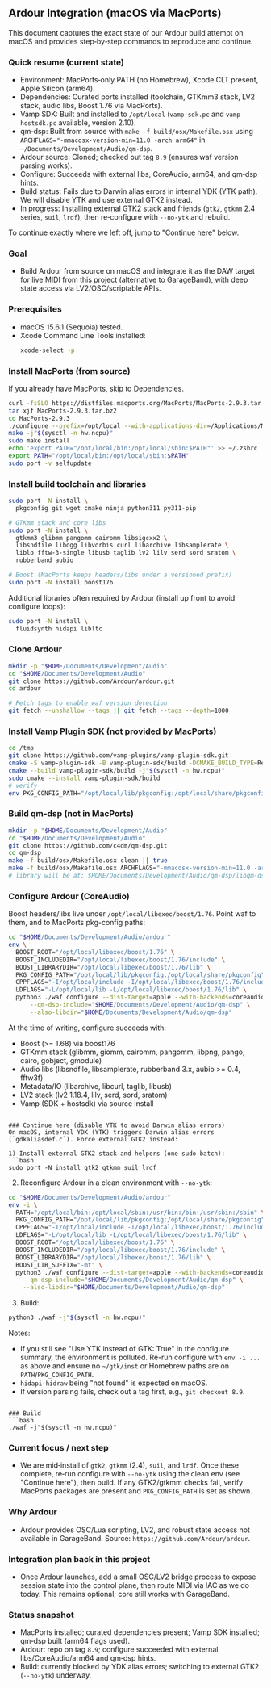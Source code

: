 ## Ardour Integration (macOS via MacPorts)

This document captures the exact state of our Ardour build attempt on macOS and provides step‑by‑step commands to reproduce and continue.

### Quick resume (current state)
- Environment: MacPorts‑only PATH (no Homebrew), Xcode CLT present, Apple Silicon (arm64).
- Dependencies: Curated ports installed (toolchain, GTKmm3 stack, LV2 stack, audio libs, Boost 1.76 via MacPorts).
- Vamp SDK: Built and installed to `/opt/local` (`vamp-sdk.pc` and `vamp-hostsdk.pc` available, version 2.10).
- qm‑dsp: Built from source with `make -f build/osx/Makefile.osx` using `ARCHFLAGS="-mmacosx-version-min=11.0 -arch arm64"` in `~/Documents/Development/Audio/qm-dsp`.
- Ardour source: Cloned; checked out tag `8.9` (ensures waf version parsing works).
- Configure: Succeeds with external libs, CoreAudio, arm64, and qm‑dsp hints.
- Build status: Fails due to Darwin alias errors in internal YDK (YTK path). We will disable YTK and use external GTK2 instead.
- In progress: Installing external GTK2 stack and friends (`gtk2`, `gtkmm` 2.4 series, `suil`, `lrdf`), then re‑configure with `--no-ytk` and rebuild.

To continue exactly where we left off, jump to "Continue here" below.

### Goal
- Build Ardour from source on macOS and integrate it as the DAW target for live MIDI from this project (alternative to GarageBand), with deep state access via LV2/OSC/scriptable APIs.

### Prerequisites
- macOS 15.6.1 (Sequoia) tested.
- Xcode Command Line Tools installed:
  ```bash
  xcode-select -p
  ```

### Install MacPorts (from source)
If you already have MacPorts, skip to Dependencies.
```bash
curl -fsSLO https://distfiles.macports.org/MacPorts/MacPorts-2.9.3.tar.bz2
tar xjf MacPorts-2.9.3.tar.bz2
cd MacPorts-2.9.3
./configure --prefix=/opt/local --with-applications-dir=/Applications/MacPorts --with-install-user="$USER" --with-install-group="staff"
make -j"$(sysctl -n hw.ncpu)"
sudo make install
echo 'export PATH="/opt/local/bin:/opt/local/sbin:$PATH"' >> ~/.zshrc
export PATH="/opt/local/bin:/opt/local/sbin:$PATH"
sudo port -v selfupdate
```

### Install build toolchain and libraries
```bash
sudo port -N install \
  pkgconfig git wget cmake ninja python311 py311-pip

# GTKmm stack and core libs
sudo port -N install \
  gtkmm3 glibmm pangomm cairomm libsigcxx2 \
  libsndfile libogg libvorbis curl libarchive libsamplerate \
  liblo fftw-3-single libusb taglib lv2 lilv serd sord sratom \
  rubberband aubio

# Boost (MacPorts keeps headers/libs under a versioned prefix)
sudo port -N install boost176
```

Additional libraries often required by Ardour (install up front to avoid configure loops):
```bash
sudo port -N install \
  fluidsynth hidapi libltc
```

### Clone Ardour
```bash
mkdir -p "$HOME/Documents/Development/Audio"
cd "$HOME/Documents/Development/Audio"
git clone https://github.com/Ardour/ardour.git
cd ardour

# Fetch tags to enable waf version detection
git fetch --unshallow --tags || git fetch --tags --depth=1000
```

### Install Vamp Plugin SDK (not provided by MacPorts)
```bash
cd /tmp
git clone https://github.com/vamp-plugins/vamp-plugin-sdk.git
cmake -S vamp-plugin-sdk -B vamp-plugin-sdk/build -DCMAKE_BUILD_TYPE=Release -DCMAKE_INSTALL_PREFIX=/opt/local
cmake --build vamp-plugin-sdk/build -j"$(sysctl -n hw.ncpu)"
sudo cmake --install vamp-plugin-sdk/build
# verify
env PKG_CONFIG_PATH="/opt/local/lib/pkgconfig:/opt/local/share/pkgconfig" pkg-config --modversion vamp-sdk
```

### Build qm‑dsp (not in MacPorts)
```bash
mkdir -p "$HOME/Documents/Development/Audio"
cd "$HOME/Documents/Development/Audio"
git clone https://github.com/c4dm/qm-dsp.git
cd qm-dsp
make -f build/osx/Makefile.osx clean || true
make -f build/osx/Makefile.osx ARCHFLAGS="-mmacosx-version-min=11.0 -arch arm64" -j"$(sysctl -n hw.ncpu)"
# library will be at: $HOME/Documents/Development/Audio/qm-dsp/libqm-dsp.a
```

### Configure Ardour (CoreAudio)
Boost headers/libs live under `/opt/local/libexec/boost/1.76`. Point waf to them, and to MacPorts pkg-config paths:
```bash
cd "$HOME/Documents/Development/Audio/ardour"
env \
  BOOST_ROOT="/opt/local/libexec/boost/1.76" \
  BOOST_INCLUDEDIR="/opt/local/libexec/boost/1.76/include" \
  BOOST_LIBRARYDIR="/opt/local/libexec/boost/1.76/lib" \
  PKG_CONFIG_PATH="/opt/local/lib/pkgconfig:/opt/local/share/pkgconfig" \
  CPPFLAGS="-I/opt/local/include -I/opt/local/libexec/boost/1.76/include" \
  LDFLAGS="-L/opt/local/lib -L/opt/local/libexec/boost/1.76/lib" \
  python3 ./waf configure --dist-target=apple --with-backends=coreaudio --use-external-libs --arm64 \
      --qm-dsp-include="$HOME/Documents/Development/Audio/qm-dsp" \
      --also-libdir="$HOME/Documents/Development/Audio/qm-dsp"
```

At the time of writing, configure succeeds with:
- Boost (>= 1.68) via boost176
- GTKmm stack (glibmm, giomm, cairomm, pangomm, libpng, pango, cairo, gobject, gmodule)
- Audio libs (libsndfile, libsamplerate, rubberband 3.x, aubio >= 0.4, fftw3f)
- Metadata/IO (libarchive, libcurl, taglib, libusb)
- LV2 stack (lv2 1.18.4, lilv, serd, sord, sratom)
- Vamp (SDK + hostsdk) via source install
```

### Continue here (disable YTK to avoid Darwin alias errors)
On macOS, internal YDK (YTK) triggers Darwin alias errors (`gdkaliasdef.c`). Force external GTK2 instead:

1) Install external GTK2 stack and helpers (one sudo batch):
```bash
sudo port -N install gtk2 gtkmm suil lrdf
```

2) Reconfigure Ardour in a clean environment with `--no-ytk`:
```bash
cd "$HOME/Documents/Development/Audio/ardour"
env -i \
  PATH="/opt/local/bin:/opt/local/sbin:/usr/bin:/bin:/usr/sbin:/sbin" \
  PKG_CONFIG_PATH="/opt/local/lib/pkgconfig:/opt/local/share/pkgconfig" \
  CPPFLAGS="-I/opt/local/include -I/opt/local/libexec/boost/1.76/include" \
  LDFLAGS="-L/opt/local/lib -L/opt/local/libexec/boost/1.76/lib" \
  BOOST_ROOT="/opt/local/libexec/boost/1.76" \
  BOOST_INCLUDEDIR="/opt/local/libexec/boost/1.76/include" \
  BOOST_LIBRARYDIR="/opt/local/libexec/boost/1.76/lib" \
  BOOST_LIB_SUFFIX="-mt" \
  python3 ./waf configure --dist-target=apple --with-backends=coreaudio --use-external-libs --arm64 --no-ytk \
    --qm-dsp-include="$HOME/Documents/Development/Audio/qm-dsp" \
    --also-libdir="$HOME/Documents/Development/Audio/qm-dsp"
```

3) Build:
```bash
python3 ./waf -j"$(sysctl -n hw.ncpu)"
```

Notes:
- If you still see "Use YTK instead of GTK: True" in the configure summary, the environment is polluted. Re-run configure with `env -i ...` as above and ensure no `~/gtk/inst` or Homebrew paths are on `PATH`/`PKG_CONFIG_PATH`.
- `hidapi-hidraw` being "not found" is expected on macOS.
- If version parsing fails, check out a tag first, e.g., `git checkout 8.9`.
```

### Build
```bash
./waf -j"$(sysctl -n hw.ncpu)"
```

### Current focus / next step
- We are mid‑install of `gtk2`, `gtkmm` (2.4), `suil`, and `lrdf`. Once these complete, re‑run configure with `--no-ytk` using the clean env (see "Continue here"), then build. If any GTK2/gtkmm checks fail, verify MacPorts packages are present and `PKG_CONFIG_PATH` is set as shown.

### Why Ardour
- Ardour provides OSC/Lua scripting, LV2, and robust state access not available in GarageBand. Source: `https://github.com/Ardour/ardour`.

### Integration plan back in this project
- Once Ardour launches, add a small OSC/LV2 bridge process to expose session state into the control plane, then route MIDI via IAC as we do today. This remains optional; core still works with GarageBand.

### Status snapshot
- MacPorts installed; curated dependencies present; Vamp SDK installed; qm‑dsp built (arm64 flags used).
- Ardour: repo on tag `8.9`; configure succeeded with external libs/CoreAudio/arm64 and qm‑dsp hints.
- Build: currently blocked by YDK alias errors; switching to external GTK2 (`--no-ytk`) underway.



